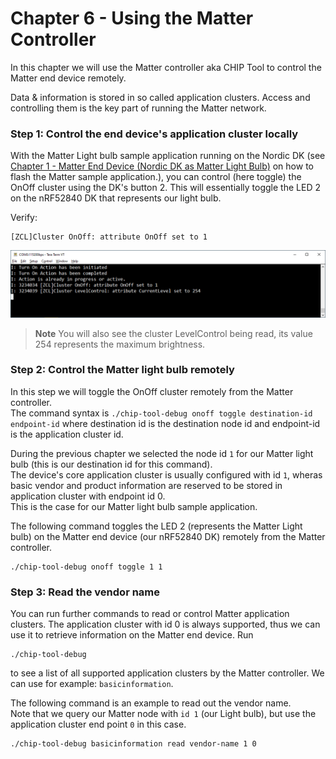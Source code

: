 # Chapter 6 - Using the Matter Controller
In this chapter we will use the Matter controller aka CHIP Tool to control the Matter end device remotely.

Data & information is stored in so called application clusters. Access and controlling them is the key part of running the Matter network.

### Step 1: Control the end device's application cluster locally

With the Matter Light bulb sample application running on the Nordic DK (see [Chapter 1 - Matter End Device (Nordic DK as Matter Light Bulb)](./1_Matter_End_Device.md) on how to flash the Matter sample application.),
you can control (here toggle) the OnOff cluster using the DK's button 2. This will essentially toggle the LED 2 on the nRF52840 DK that represents our light bulb.

Verify:
```
[ZCL]Cluster OnOff: attribute OnOff set to 1
```

![](images/6_button_control.png)

> **Note**
> You will also see the cluster LevelControl being read, its value 254 represents the maximum brightness.

### Step 2: Control the Matter light bulb remotely

In this step we will toggle the OnOff cluster remotely from the Matter controller. <br>
The command syntax is ``./chip-tool-debug onoff toggle destination-id endpoint-id`` where destination id is the destination node id and endpoint-id is the application cluster id.<br>

During the previous chapter we selected the node id ``1`` for our Matter light bulb (this is our destination id for this command). <br> 
The device's core application cluster is usually configured with id ``1``, wheras basic vendor and product information are reserved to be stored in application cluster with endpoint id 0. <br>
This is the case for our Matter light bulb sample application.

The following command toggles the LED 2 (represents the Matter Light bulb) on the Matter end device (our nRF52840 DK) remotely from the Matter controller.
```
./chip-tool-debug onoff toggle 1 1
```

### Step 3: Read the vendor name

You can run further commands to read or control Matter application clusters. The application cluster with id 0 is always supported, thus we can use it to retrieve information on the Matter end device.
Run
```
./chip-tool-debug
```

to see a list of all supported application clusters by the Matter controller. We can use for example: ``basicinformation``.

The following command is an example to read out the vendor name. <br>
Note that we query our Matter node with ``id 1`` (our Light bulb), but use the application cluster end point ``0`` in this case.

```
./chip-tool-debug basicinformation read vendor-name 1 0
```
